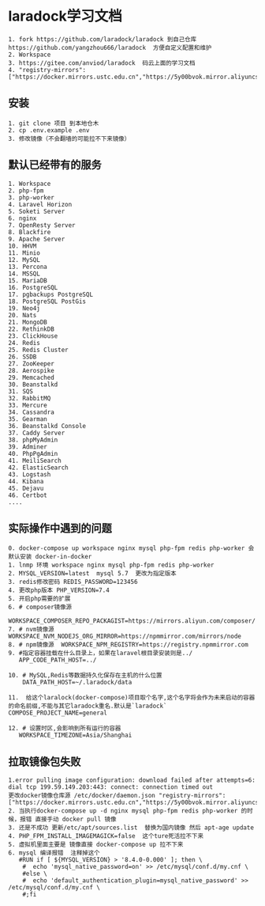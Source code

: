 # laradock学习文档
    1. fork https://github.com/laradock/laradock 到自己仓库 https://github.com/yangzhou666/laradock  方便自定义配置和维护
    2. Workspace
    3. https://gitee.com/anviod/laradock  码云上面的学习文档
    4. "registry-mirrors": ["https://docker.mirrors.ustc.edu.cn","https://5y00bvok.mirror.aliyuncs.com"]

## 安装
    1. git clone 项目 到本地仓木
    2. cp .env.example .env
    3. 修改镜像（不会翻墙的可能拉不下来镜像）

## 默认已经带有的服务
    1. Workspace
    2. php-fpm
    3. php-worker
    4. Laravel Horizon
    5. Soketi Server
    6. nginx 
    7. OpenResty Server
    8. Blackfire
    9. Apache Server
    10. HHVM
    11. Minio
    12. MySQL
    13. Percona
    14. MSSQL
    15. MariaDB
    16. PostgreSQL
    17. pgbackups PostgreSQL
    18. PostgreSQL PostGis
    19. Neo4j
    20. Nats
    21. MongoDB
    22. RethinkDB
    23. ClickHouse
    24. Redis
    25. Redis Cluster
    26. SSDB
    27. ZooKeeper
    28. Aerospike
    29. Memcached
    30. Beanstalkd
    31. SQS
    32. RabbitMQ
    33. Mercure
    34. Cassandra
    35. Gearman
    36. Beanstalkd Console
    37. Caddy Server
    38. phpMyAdmin
    39. Adminer
    40. PhpPgAdmin
    41. MeiliSearch
    42. ElasticSearch
    43. Logstash
    44. Kibana
    45. Dejavu
    46. Certbot
    ....


## 实际操作中遇到的问题   
    0. docker-compose up workspace nginx mysql php-fpm redis php-worker 会默认安装 docker-in-docker
    1. lnmp 环境 workspace nginx mysql php-fpm redis php-worker 
    2. MYSQL_VERSION=latest  mysql 5.7  更改为指定版本
    3. redis修改密码 REDIS_PASSWORD=123456
    4. 更改php版本 PHP_VERSION=7.4
    5. 开启php需要的扩展  
    6. # composer镜像源
       WORKSPACE_COMPOSER_REPO_PACKAGIST=https://mirrors.aliyun.com/composer/
    7. # nvm镜像源 WORKSPACE_NVM_NODEJS_ORG_MIRROR=https://npmmirror.com/mirrors/node
    8. # npm镜像源  WORKSPACE_NPM_REGISTRY=https://registry.npmmirror.com
    9. #指定容器挂载在什么目录上，如果在laravel根目录安装则是../
       APP_CODE_PATH_HOST=../

    10. # MySQL,Redis等数据持久化保存在主机的什么位置
        DATA_PATH_HOST=~/.laradock/data

    11.  给这个laralock(docker-compose)项目取个名字,这个名字将会作为未来启动的容器的命名前缀,不能与其它laradock重名.默认是`laradock`
    COMPOSE_PROJECT_NAME=general

    12. # 设置时区,会影响到所有运行的容器
       WORKSPACE_TIMEZONE=Asia/Shanghai

## 拉取镜像包失败
    1.error pulling image configuration: download failed after attempts=6: dial tcp 199.59.149.203:443: connect: connection timed out 
    更改docker镜像仓库源 /etc/docker/daemon.json "registry-mirrors": ["https://docker.mirrors.ustc.edu.cn","https://5y00bvok.mirror.aliyuncs.com"]
    2. 当执行docker-compose up -d nginx mysql php-fpm redis php-worker 的时候，报错 直接手动 docker pull 镜像
    3. 还是不成功 更新/etc/apt/sources.list  替换为国内镜像 然后 apt-age update
    4. PHP_FPM_INSTALL_IMAGEMAGICK=false  这个ture死活拉不下来
    5. 虚拟机里面主要是 镜像直接 docker-compose up 拉不下来
    6. mysql 编译报错  注释掉这个
       #RUN if [ ${MYSQL_VERSION} > '8.4.0-0.000' ]; then \
        #  echo 'mysql_native_password=on' >> /etc/mysql/conf.d/my.cnf \
        #else \
        #  echo 'default_authentication_plugin=mysql_native_password' >> /etc/mysql/conf.d/my.cnf \
        #;fi
